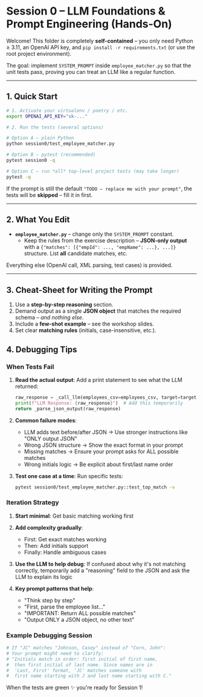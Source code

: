 # Session 0 – LLM Foundations & Prompt Engineering (Hands-On)

Welcome! This folder is completely **self-contained** – you only need
Python ≥ 3.11, an OpenAI API key, and `pip install -r requirements.txt` (or use the
root project environment).

The goal: implement `SYSTEM_PROMPT` inside `employee_matcher.py` so that the
unit tests pass, proving you can treat an LLM like a regular function.

---

## 1. Quick Start

```bash
# 1. Activate your virtualenv / poetry / etc.
export OPENAI_API_KEY="sk-..."

# 2. Run the tests (several options)

# Option A – plain Python
python session0/test_employee_matcher.py

# Option B – pytest (recommended)
pytest session0 -q

# Option C – run *all* top-level project tests (may take longer)
pytest -q
```

If the prompt is still the default `"TODO – replace me with your prompt"`, the
tests will be **skipped** – fill it in first.

---

## 2. What You Edit

- **`employee_matcher.py`** – change only the `SYSTEM_PROMPT` constant.
  - Keep the rules from the exercise description – **JSON-only output** with a
    `{"matches": [{"empId": ..., "empName": ...}, ...]}` structure. List **all**
    candidate matches, etc.

Everything else (OpenAI call, XML parsing, test cases) is provided.

---

## 3. Cheat-Sheet for Writing the Prompt

1. Use a **step-by-step reasoning** section.
2. Demand output as a single **JSON object** that matches the required schema –
   _and nothing else_.
3. Include a **few-shot example** – see the workshop slides.
4. Set clear **matching rules** (initials, case-insensitive, etc.).

## 4. Debugging Tips

### When Tests Fail

1. **Read the actual output**: Add a print statement to see what the LLM returned:
   ```python
   raw_response = _call_llm(employees_csv=employees_csv, target=target)
   print(f"LLM Response: {raw_response}")  # Add this temporarily
   return _parse_json_output(raw_response)
   ```

2. **Common failure modes**:
   - LLM adds text before/after JSON → Use stronger instructions like "ONLY output JSON"
   - Wrong JSON structure → Show the exact format in your prompt
   - Missing matches → Ensure your prompt asks for ALL possible matches
   - Wrong initials logic → Be explicit about first/last name order

3. **Test one case at a time**: Run specific tests:
   ```bash
   pytest session0/test_employee_matcher.py::test_top_match -v
   ```

### Iteration Strategy

1. **Start minimal**: Get basic matching working first
2. **Add complexity gradually**:
   - First: Get exact matches working
   - Then: Add initials support
   - Finally: Handle ambiguous cases

3. **Use the LLM to help debug**: If confused about why it's not matching correctly,
   temporarily add a "reasoning" field to the JSON and ask the LLM to explain its logic

4. **Key prompt patterns that help**:
   - "Think step by step"
   - "First, parse the employee list..."
   - "IMPORTANT: Return ALL possible matches"
   - "Output ONLY a JSON object, no other text"

### Example Debugging Session

```python
# If "JC" matches "Johnson, Casey" instead of "Corn, John":
# Your prompt might need to clarify:
# "Initials match in order: first initial of first name, 
#  then first initial of last name. Since names are in 
#  'Last, First' format, 'JC' matches someone with 
#  first name starting with J and last name starting with C."
```

When the tests are green ✨ you're ready for Session 1!
